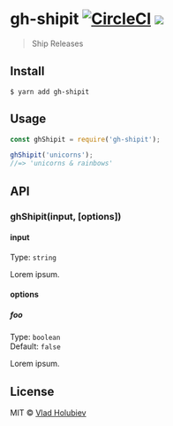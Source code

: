 # gh-shipit [![CircleCI](https://img.shields.io/circleci/project/github/vladgolubev/gh-shipit.svg)](https://circleci.com/gh/vladgolubev/gh-shipit) ![](https://img.shields.io/badge/code_style-prettier-ff69b4.svg)

> Ship Releases

## Install

```
$ yarn add gh-shipit
```

## Usage

```js
const ghShipit = require('gh-shipit');

ghShipit('unicorns');
//=> 'unicorns & rainbows'
```

## API

### ghShipit(input, [options])

#### input

Type: `string`

Lorem ipsum.

#### options

##### foo

Type: `boolean`<br>
Default: `false`

Lorem ipsum.

## License

MIT © [Vlad Holubiev](http://vladholubiev.com)
